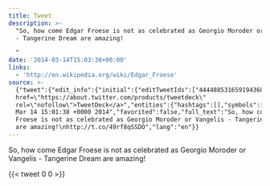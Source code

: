 ```yaml
---
title: Tweet
description: >-
  "So, how come Edgar Froese is not as celebrated as Georgio Moroder or Vangelis
  - Tangerine Dream are amazing!

  "
date: '2014-03-14T15:03:38+00:00'
links:
  - 'http://en.wikipedia.org/wiki/Edgar_Froese'
source: >-
  {"tweet":{"edit_info":{"initial":{"editTweetIds":["444488531659194368"],"editableUntil":"2014-03-14T16:01:38.802Z","editsRemaining":"5","isEditEligible":true}},"retweeted":false,"source":"<a
  href=\"https://about.twitter.com/products/tweetdeck\"
  rel=\"nofollow\">TweetDeck</a>","entities":{"hashtags":[],"symbols":[],"user_mentions":[],"urls":[{"url":"http://t.co/49rf8qSSDO","expanded_url":"http://en.wikipedia.org/wiki/Edgar_Froese","display_url":"en.wikipedia.org/wiki/Edgar_Fro…","indices":["109","131"]}]},"display_text_range":["0","131"],"favorite_count":"0","id_str":"444488531659194368","truncated":false,"retweet_count":"0","id":"444488531659194368","possibly_sensitive":false,"created_at":"Fri
  Mar 14 15:01:38 +0000 2014","favorited":false,"full_text":"So, how come Edgar
  Froese is not as celebrated as Georgio Moroder or Vangelis - Tangerine Dream
  are amazing!\nhttp://t.co/49rf8qSSDO","lang":"en"}}
---
```

So, how come Edgar Froese is not as celebrated as Georgio Moroder or Vangelis - Tangerine Dream are amazing!

    
{{< tweet 0 0 >}}
    
